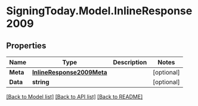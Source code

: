 
# SigningToday.Model.InlineResponse2009

## Properties

Name | Type | Description | Notes
------------ | ------------- | ------------- | -------------
**Meta** | [**InlineResponse2009Meta**](InlineResponse2009Meta.md) |  | [optional] 
**Data** | **string** |  | [optional] 

[[Back to Model list]](../README.md#documentation-for-models)
[[Back to API list]](../README.md#documentation-for-api-endpoints)
[[Back to README]](../README.md)

